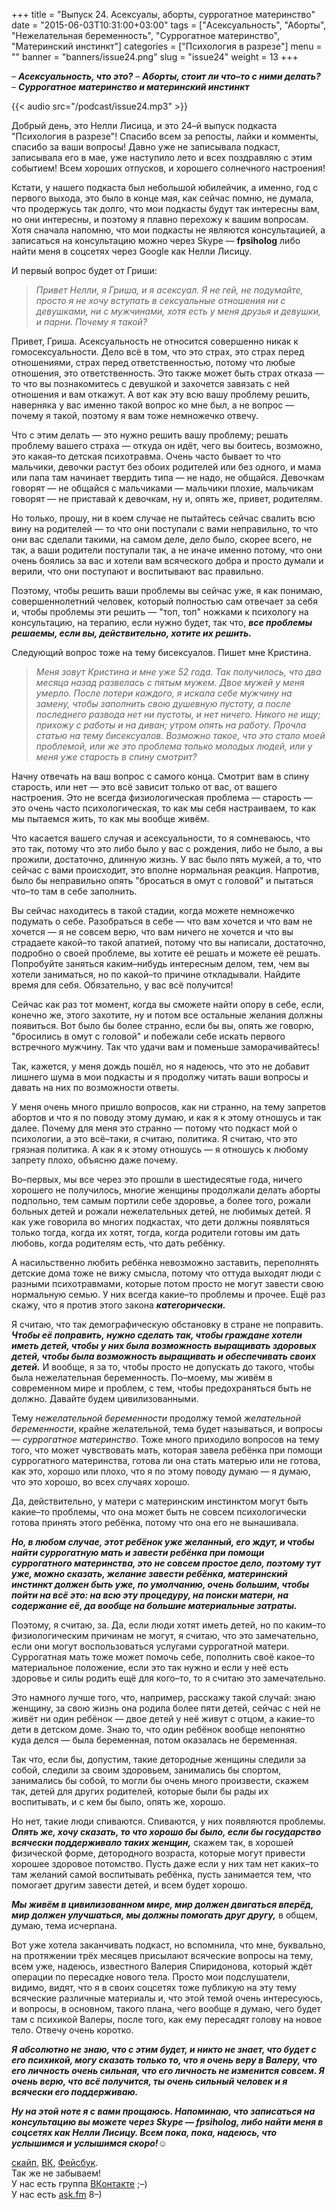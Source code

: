 +++
title = "Выпуск 24. Асексуалы, аборты, суррогатное материнство"
date = "2015-06-03T10:31:00+03:00"
tags = ["Асексуальность", "Аборты", "Нежелательная беременность", "Суррогатное материнство", "Материнский инстинкт"]
categories = ["Психология в разрезе"]
menu = ""
banner = "banners/issue24.png"
slug = "issue24"
weight = 13
+++

– ***Асексуальность, что это?***
– ***Аборты, стоит ли что–то с ними делать?***
– ***Суррогатное материнство и материнский инстинкт***

{{< audio src="/podcast/issue24.mp3" >}}

Добрый день, это Нелли Лисица, и это 24–й выпуск подкаста "Психология в разрезе"! Спасибо всем за репосты, лайки и комменты, спасибо за ваши вопросы! Давно уже не записывала подкаст, записывала его в мае, уже наступило лето и всех поздравляю с этим событием! Всем хороших отпусков, и хорошего солнечного настроения!

Кстати, у нашего подкаста был небольшой юбилейчик, а именно, год с первого выхода, это было в конце мая, как сейчас помню, не думала, что продержусь так долго, что мои подкасты будут так интересны вам, но они интересны, и поэтому я плавно перехожу к вашим вопросам. Хотя сначала напомню, что мои подкасты не являются консультацией, а записаться на консультацию можно через Skype — **fpsiholog** либо найти меня в соцсетях через Google как Нелли Лисицу. 
<!--more-->

И первый вопрос будет от Гриши:

>*Привет Нелли, я Гриша, и я асексуал. Я не гей, не подумайте, просто я не хочу вступать в сексуальные отношения ни с девушками, ни с мужчинами, хотя есть у меня друзья и девушки, и парни. Почему я такой?*

Привет, Гриша. Асексуальность не относится совершенно никак к гомосексуальности. Дело всё в том, что это страх, это страх перед отношениями, страх перед ответственностью, потому что любые отношения, это ответственность. Это также может быть страх отказа — то что вы познакомитесь с девушкой и захочется завязать с ней отношения и вам откажут. А вот как эту всю вашу проблему решить, наверняка у вас именно такой вопрос ко мне был, а не вопрос — почему я такой, поэтому я вам тоже немножечко отвечу. 

Что с этим делать — это нужно решить вашу проблему; решать проблему вашего страха — откуда он идёт, чего вы боитесь, возможно, это какая–то детская психотравма. Очень часто бывает то что мальчики, девочки растут без обоих родителей или без одного, и мама или папа там начинает твердить типа — не надо, не общайся. Девочкам говорят — не общайся с мальчиками — мальчики плохие, мальчикам говорят — не приставай к девочкам, ну и, опять же, привет, родителям. 

Но только, прошу, ни в коем случае не пытайтесь сейчас свалить всю вину на родителей — то что они поступали с вами неправильно, то что они вас сделали такими, на самом деле, дело было, скорее всего, не так, а ваши родители поступали так, а не иначе именно потому, что они очень боялись за вас и хотели вам всяческого добра и просто думали и верили, что они поступают и воспитывают вас правильно. 

Поэтому, чтобы решить ваши проблемы вы сейчас уже, я как понимаю, совершеннолетний человек, который полностью сам отвечает за себя и, чтобы проблемы эти решить — "топ, топ" ножками к психологу на консультацию, на терапию, если нужно будет, так что, ***все проблемы решаемы, если вы, действительно, хотите их решить.***

Следующий вопрос тоже на тему бисексуалов. Пишет мне Кристина.

>*Меня зовут Кристина и мне уже 52 года. Так получилось, что два месяца назад развелась с пятым мужем. Двое мужей у меня умерло. После потери каждого, я искала себе мужчину на замену, чтобы заполнить свою душевную пустоту, а после последнего развода нет ни пустоты, и нет ничего. Никого не ищу; прихожу с работы и на диван; утром опять на работу. Прочла статью на тему бисексуалов. Возможно такое, что это стало моей проблемой, или же это проблема только молодых людей, или у меня уже старость в спину смотрит?*

Начну отвечать на ваш вопрос с самого конца. Смотрит вам в спину старость, или нет — это всё зависит только от вас, от вашего настроения. Это не всегда физиологическая проблема — старость — это очень часто психологическая, то как мы себя настраиваем, то как мы пытаемся жить, то как мы вообще живём. 

Что касается вашего случая и асексуальности, то я сомневаюсь, что это так, потому что это либо было у вас с рождения, либо не было, а вы прожили, достаточно, длинную жизнь. У вас было пять мужей, а то, что сейчас с вами происходит, это вполне нормальная реакция. Напротив, было бы неправильно опять "бросаться в омут с головой" и пытаться что–то там в себе заполнить. 

Вы сейчас находитесь в такой стадии, когда можете немножечко подумать о себе. Разобраться в себе — что вам хочется и что вам не хочется — я не совсем верю, что вам ничего не хочется и что вы страдаете какой–то такой апатией, потому что вы написали, достаточно, подробно о своей проблеме, вы хотите её решать и можете её решать. Попробуйте заняться каким–нибудь интересным делом, тем, чем вы хотели заниматься, но по какой–то причине откладывали. Найдите время для себя. Обязательно, у вас всё получится!

Сейчас как раз тот момент, когда вы сможете найти опору в себе, если, конечно же, этого захотите, ну и потом все остальные желания должны появиться. Вот было бы более странно, если бы вы, опять же говорю, "бросились в омут с головой" и побежали себе искать первого встречного мужчину. Так что удачи вам и поменьше заморачивайтесь!

Так, кажется, у меня дождь пошёл, но я надеюсь, что это не добавит лишнего шума в мои подкасты и я продолжу читать ваши вопросы и давать на них по возможности ответы. 

У меня очень много пришло вопросов, как ни странно, на тему запретов абортов и что я по поводу этому думаю, и как я к этому отношусь и так далее. Почему для меня это странно — потому что подкаст мой о психологии, а это всё–таки, я считаю, политика. Я считаю, что это грязная политика. А как я к этому отношусь — я отношусь к любому запрету плохо, объясню даже почему. 

Во–первых, мы все через это прошли в шестидесятые года, ничего хорошего не получилось, многие женщины продолжали делать аборты подпольно, тем самым портили себе здоровье, а более того, рожали больных детей и рожали нежелательных детей, не любимых детей. Я как уже говорила во многих подкастах, что дети должны появляться только тогда, когда их хотят, тогда, когда родители готовы им дать любовь, когда родителям есть, что дать ребёнку. 

А насильственно любить ребёнка невозможно заставить, переполнять детские дома тоже не вижу смысла, потому что оттуда выходят люди с разными психотравмами, которые потом просто не могут завести свою нормальную семью. У них всегда какие–то проблемы и прочее. Ещё раз скажу, что я против этого закона ***категорически.*** 

Я считаю, что так демографическую обстановку в стране не поправить. ***Чтобы её поправить, нужно сделать так, чтобы граждане хотели иметь детей, чтобы у них была возможность выращивать здоровых детей, чтобы была возможность выращивать и обеспечивать своих детей.*** И вообще, я за то, чтобы просто не допускать до такого, чтобы была нежелательная беременность. По–моему, мы живём в современном мире и проблем, с тем, чтобы предохраняться быть не должно. Давайте будем цивилизованными.

Тему *нежелательной беременности* продолжу темой *желательной беременности*, крайне желательной, тема будет называться, и вопросы — *суррогатное материнство*. Тоже много приходило вопросов на тему того, что может чувствовать мать, которая завела ребёнка при помощи суррогатного материнства, готова ли она стать матерью или не готова, как это, хорошо или плохо, что я по этому поводу думаю — я думаю, что это хорошо, во всех случаях хорошо.

Да, действительно, у матери с материнским инстинктом могут быть какие–то проблемы, что она может быть не совсем психологически готова принять этого ребёнка, потому что она его не вынашивала. 

***Но, в любом случае, этот ребёнок уже желанный, его ждут, и чтобы найти суррогатную мать и завести ребёнка при помощи суррогатного материнства, это не совсем простое дело, поэтому тут уже, можно сказать, желание завести ребёнка, материнский инстинкт должен быть уже, по умолчанию, очень большим, чтобы пойти на всё это: на всю эту процедуру, на поиски матери, на содержание её, да вообще на большие материальные затраты.***

Поэтому, я считаю, за. Да, если люди хотят иметь детей, но по каким–то физиологическим причинам не могут, я считаю, что это замечательно, если они могут воспользоваться услугами суррогатной матери. Суррогатная мать тоже может помочь себе, пополнить своё какое–то материальное положение, если это так нужно и если у неё есть здоровье и силы родить ещё для кого–то, то я считаю это замечательно.

Это намного лучше того, что, например, расскажу такой случай: знаю женщину, за свою жизнь она родила более пяти детей, сейчас с ней не живёт ни один ребёнок — двое детей у неё живут с отцом, а какие–то дети в детском доме. Знаю то, что один ребёнок вообще непонятно куда делся — была беременная, потом оказалась не беременная.

Так что, если бы, допустим, такие детородные женщины следили за собой, следили за своим здоровьем, занимались бы спортом, занимались бы собой, то могли бы очень много произвести, скажем так, детей для других родителей, которые были бы рады их воспитывать, и с кем бы было, опять же, хорошо. 

Но нет, такие люди спиваются. Спиваются, у них появляются проблемы. ***Опять же, хочу сказать, то что хорошо бы было, если бы государство всячески поддерживало таких женщин,*** скажем так, в хорошей физической форме, детородного возраста, которые могут привести хорошее здоровое потомство. Пусть даже если у них там нет каких–то там желаний самой воспитывать ребёнка, пусть занимается тем, что помогает другим завести детей, и всем будет хорошо.

***Мы живём в цивилизованном мире, мир должен двигаться вперёд, мир должен улучшаться, мы должны помогать друг другу,*** в общем, думаю, тема исчерпана. 

Вот уже хотела заканчивать подкаст, но вспомнила, что мне, буквально, на протяжении трёх месяцев присылают всяческие вопросы на тему, всем уже, надеюсь, известного Валерия Спиридонова, который ждёт операции по пересадке нового тела. Просто мои подслушатели, видимо, видят, что я в своих соцсетях тоже публикую на эту тему всяческие различные материалы и, что этой темой очень интересуюсь, и вопросы, в основном, такого плана, чего вообще я думаю, чего будет там с психикой Валеры, после того, как ему пересадят голову на новое тело. Отвечу очень коротко. 

***Я абсолютно не знаю, что с этим будет, и никто не знает, что будет с его психикой, могу сказать только то, что я очень веру в Валеру, что его личность очень сильная, что его личность не изменится совсем. Я очень верю, что всё получится, ты очень сильный человек и я всячески его поддерживаю.***

***Ну на этой ноте я с вами прощаюсь. Напоминаю, что записаться на консультацию вы можете через Skype — fpsiholog, либо найти меня в соцсетях как Нелли Лисицу. Всем пока, пока, надеюсь, что услышимся и услышимся скоро!***☺


<a href="skype:fpsiholog?userinfo">скайп</a>, <a href="https://vk.com/sunnybunnyf">ВК</a>, <a href="https://www.facebook.com/SunnyBunnyF">Фейсбук</a>.<br>
Так же не забываем!<br>
У нас есть группа <a href="https://vk.com/fpsiholog">ВКонтакте</a> ;–)<br>
У нас есть <a href="http://ask.fm/fpsiholog">ask.fm</a> 8–)